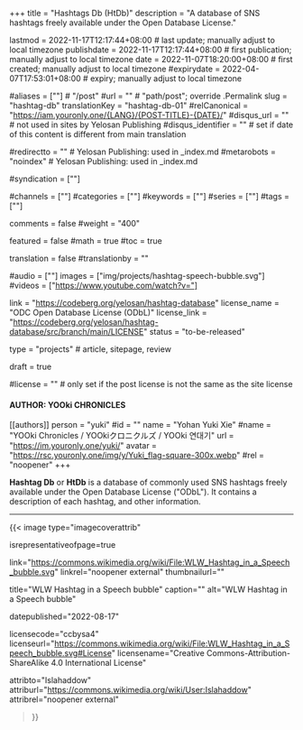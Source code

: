 +++
title = "Hashtags Db (HtDb)"
description = "A database of SNS hashtags freely available under the Open Database License."

lastmod = 2022-11-17T12:17:44+08:00                 # last update; manually adjust to local timezone
publishdate = 2022-11-17T12:17:44+08:00             # first publication; manually adjust to local timezone
date = 2022-11-07T18:20:00+08:00                    # first created; manually adjust to local timezone
#expirydate = 2022-04-07T17:53:01+08:00              # expiry; manually adjust to local timezone

#aliases = [""]                                        # "/post"
#url = ""                                              # "path/post"; override .Permalink
slug = "hashtag-db"
translationKey = "hashtag-db-01"
#relCanonical = "https://iam.youronly.one/{LANG}/{POST-TITLE}-{DATE}/"
#disqus_url = ""                                       # not used in sites by Yelosan Publishing
#disqus_identifier = ""                                # set if date of this content is different from main translation

#redirectto = ""                                       # Yelosan Publishing: used in _index.md
#metarobots = "noindex"                                # Yelosan Publishing: used in _index.md

#syndication = [""]

#channels = [""]
#categories = [""]
#keywords = [""]
#series = [""]
#tags = [""]

comments = false
#weight = "400"

featured = false
#math = true
#toc = true

translation = false
#translationby = ""

#audio = [""]
images = ["img/projects/hashtag-speech-bubble.svg"]
#videos = ["https://www.youtube.com/watch?v="]

link = "https://codeberg.org/yelosan/hashtag-database"
license_name = "ODC Open Database License (ODbL)"
license_link = "https://codeberg.org/yelosan/hashtag-database/src/branch/main/LICENSE"
status = "to-be-released"

type = "projects"                                             # article, sitepage, review

draft = true

#license = ""                                          # only set if the post license is not the same as the site license

#### AUTHOR: YOOki CHRONICLES ####
[[authors]]
  person = "yuki"
  #id = ""
  name = "Yohan Yuki Xie"
  #name = "YOOki Chronicles / YOOkiクロニクルズ / YOOki 연대기"
  url = "https://im.youronly.one/yuki/"
  avatar = "https://rsc.youronly.one/img/y/Yuki_flag-square-300x.webp"
  #rel = "noopener"
+++

**Hashtag Db** or **HtDb** is a database of commonly used SNS hashtags freely available under the Open Database License ("ODbL"). It contains a description of each hashtag, and other information.

---

{{< image
  type="imagecoverattrib"

  isrepresentativeofpage=true

  link="https://commons.wikimedia.org/wiki/File:WLW_Hashtag_in_a_Speech_bubble.svg"
  linkrel="noopener external"
  thumbnailurl=""

  title="WLW Hashtag in a Speech bubble"
  caption=""
  alt="WLW Hashtag in a Speech bubble"

  datepublished="2022-08-17"

  licensecode="ccbysa4"
  licenseurl="https://commons.wikimedia.org/wiki/File:WLW_Hashtag_in_a_Speech_bubble.svg#License"
  licensename="Creative Commons-Attribution-ShareAlike 4.0 International License"

  attribto="Islahaddow"
  attriburl="https://commons.wikimedia.org/wiki/User:Islahaddow"
  attribrel="noopener external"
>}}
